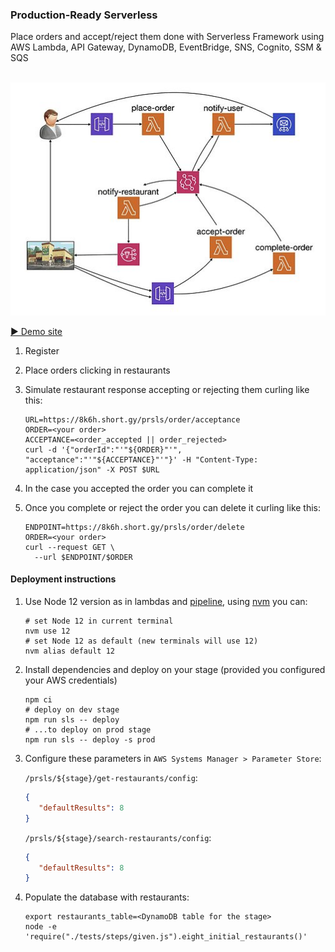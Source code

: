 ### Production-Ready Serverless 

Place orders and accept/reject them done with Serverless Framework using AWS Lambda, API Gateway, DynamoDB, EventBridge, SNS, Cognito, SSM & SQS
<br /><br />

<p align="center">
  <img src="doc/flow.jpg" />
</p> 

[▶️ Demo site](https://8k6h.short.gy/prsls)

1. Register
1. Place orders clicking in restaurants
1. Simulate restaurant response accepting or rejecting them curling like this:

    ```shell script
    URL=https://8k6h.short.gy/prsls/order/acceptance
    ORDER=<your order>
    ACCEPTANCE=<order_accepted || order_rejected> 
    curl -d '{"orderId":"'"${ORDER}"'", "acceptance":"'"${ACCEPTANCE}"'"}' -H "Content-Type: application/json" -X POST $URL
    ```
1. In the case you accepted the order you can complete it
1. Once you complete or reject the order you can delete it curling like this:
   ```shell script
   ENDPOINT=https://8k6h.short.gy/prsls/order/delete
   ORDER=<your order>
   curl --request GET \
     --url $ENDPOINT/$ORDER
   ```
   
#### Deployment instructions

1. Use Node 12 version as in lambdas and [pipeline](.github/workflows), using [nvm](https://github.com/nvm-sh/nvm) you can:

    ```
    # set Node 12 in current terminal
    nvm use 12
    # set Node 12 as default (new terminals will use 12)
    nvm alias default 12
    ```
   
1. Install dependencies and deploy on your stage (provided you configured your AWS credentials)

    ```shell script
    npm ci
    # deploy on dev stage
    npm run sls -- deploy
    # ...to deploy on prod stage
    npm run sls -- deploy -s prod
    ```

1. Configure these parameters in `AWS Systems Manager > Parameter Store`:

    `/prsls/${stage}/get-restaurants/config`: 
    ```json
    {
       "defaultResults": 8
    }
    ```
    `/prsls/${stage}/search-restaurants/config`:
    ```json
    {
       "defaultResults": 8
    }
    ```

1. Populate the database with restaurants:

    ```shell script
    export restaurants_table=<DynamoDB table for the stage>
    node -e 'require("./tests/steps/given.js").eight_initial_restaurants()'
    ```